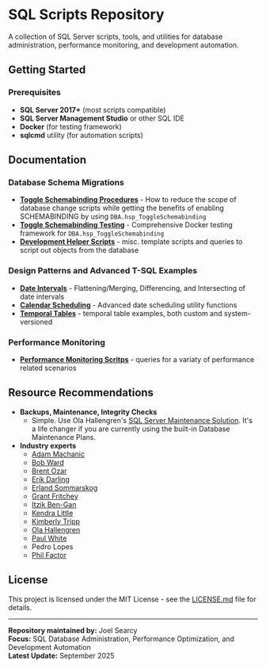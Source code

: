 # SQL Scripts Repository

A collection of SQL Server scripts, tools, and utilities for database administration, performance monitoring, and development automation.

## Getting Started

### Prerequisites

- **SQL Server 2017+** (most scripts compatible)
- **SQL Server Management Studio** or other SQL IDE
- **Docker** (for testing framework)
- **sqlcmd** utility (for automation scripts)

## Documentation

### Database Schema Migrations

- **[Toggle Schemabinding Procedures](mssql/ddl-dependencies/)** - How to reduce the scope of database change scripts while getting the benefits of enabling SCHEMABINDING by using `DBA.hsp_ToggleSchemabinding`
- **[Toggle Schemabinding Testing](mssql/ddl-dependencies/testing/)** - Comprehensive Docker testing framework for `DBA.hsp_ToggleSchemabinding`
- **[Development Helper Scripts](mssql/helper-scripts/)** - misc. template scripts and queries to script out objects from the database

### Design Patterns and Advanced T-SQL Examples

- **[Date Intervals](mssql/sql-date-interval/)** - Flattening/Merging, Differencing, and Intersecting of date intervals
- **[Calendar Scheduling](mssql/sql-calendar/)** - Advanced date scheduling utility functions
- **[Temporal Tables](mssql/temporal-tables/)** - temporal table examples, both custom and system-versioned

### Performance Monitoring

- **[Performance Monitoring Scritps](mssql/performance-monitoring/)** - queries for a variaty of performance related scenarios

## Resource Recommendations

- **Backups, Maintenance, Integrity Checks**
  - Simple. Use Ola Hallengren's [SQL Server Maintenance Solution](https://ola.hallengren.com/). It's a life changer if you are currently using the built-in Database Maintenance Plans.
- **Industry experts**
  - [Adam Machanic](http://dataeducation.com)
  - [Bob Ward](https://www.microsoft.com/en-us/sql-server/blog/author/bob-ward/)
  - [Brent Ozar](https://www.brentozar.com/)
  - [Erik Darling](https://erikdarling.com/)
  - [Erland Sommarskog](https://www.sommarskog.se)
  - [Grant Fritchey](https://www.scarydba.com/)
  - [Itzik Ben-Gan](https://itziktsql.com/)
  - [Kendra Little](https://kendralittle.com)
  - [Kimberly Tripp](https://www.sqlskills.com/blogs/kimberly/)
  - [Ola Hallengren](https://ola.hallengren.com/)
  - [Paul White](sql.kiwi)
  - Pedro Lopes
  - [Phil Factor](https://thphilfactor.com)

## License

This project is licensed under the MIT License - see the [LICENSE.md](LICENSE.md) file for details.

---

**Repository maintained by:** Joel Searcy  
**Focus:** SQL Database Administration, Performance Optimization, and Development Automation  
**Latest Update:** September 2025